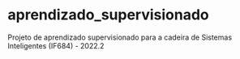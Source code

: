# aprendizado_supervisionado
Projeto de aprendizado supervisionado para a cadeira de Sistemas Inteligentes (IF684) - 2022.2
